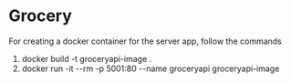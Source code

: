 # Grocery
For creating a docker container for the server app, follow the commands 
1. docker build -t groceryapi-image .
2. docker run -it --rm -p 5001:80 --name groceryapi groceryapi-image
